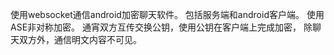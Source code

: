 使用websocket通信android加密聊天软件。
包括服务端和android客户端。
使用ASE非对称加密。
通宵双方互传交换公钥，使用公钥在客户端上完成加密，
除聊天双方外，通信明文内容不可见。
